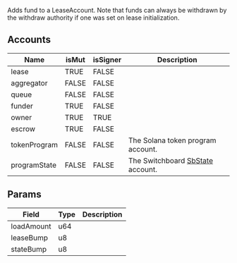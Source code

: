 Adds fund to a LeaseAccount. Note that funds can always be withdrawn by the withdraw authority if one was set on lease initialization.

## Accounts
|Name|isMut|isSigner|Description|
|--|--|--|--|
| lease | TRUE | FALSE |  | 
| aggregator | FALSE | FALSE |  | 
| queue | FALSE | FALSE |  | 
| funder | TRUE | FALSE |  | 
| owner | TRUE | TRUE |  | 
| escrow | TRUE | FALSE |  | 
| tokenProgram | FALSE | FALSE | The Solana token program account. | 
| programState | FALSE | FALSE | The Switchboard [SbState](/api/idl/accounts/SbState) account. | 
## Params
|Field|Type|Description|
|--|--|--|
| loadAmount |  u64 |  |
| leaseBump |  u8 |  |
| stateBump |  u8 |  |
